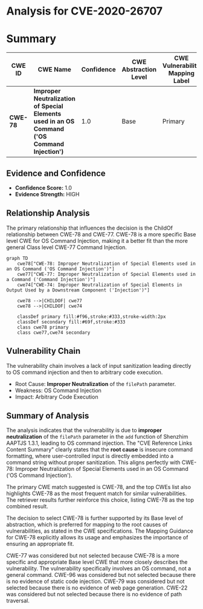 # Analysis for CVE-2020-26707

# Summary
| CWE ID | CWE Name | Confidence | CWE Abstraction Level | CWE Vulnerability Mapping Label | CWE-Vulnerability Mapping Notes |
|---|---|---|---|---|---|
| **CWE-78** | **Improper Neutralization of Special Elements used in an OS Command ('OS Command Injection')** | 1.0 | Base | Primary | Allowed |

## Evidence and Confidence

*   **Confidence Score:** 1.0
*   **Evidence Strength:** HIGH

## Relationship Analysis
The primary relationship that influences the decision is the ChildOf relationship between CWE-78 and CWE-77. CWE-78 is a more specific Base level CWE for OS Command Injection, making it a better fit than the more general Class level CWE-77 Command Injection.

```mermaid
graph TD
    cwe78["CWE-78: Improper Neutralization of Special Elements used in an OS Command ('OS Command Injection')"]
    cwe77["CWE-77: Improper Neutralization of Special Elements used in a Command ('Command Injection')"]
    cwe74["CWE-74: Improper Neutralization of Special Elements in Output Used by a Downstream Component ('Injection')"]

    cwe78 -->|CHILDOF| cwe77
    cwe78 -->|CHILDOF| cwe74

    classDef primary fill:#f96,stroke:#333,stroke-width:2px
    classDef secondary fill:#69f,stroke:#333
    class cwe78 primary
    class cwe77,cwe74 secondary
```

## Vulnerability Chain
The vulnerability chain involves a lack of input sanitization leading directly to OS command injection and then to arbitrary code execution.
  - Root Cause: **Improper Neutralization** of the `filePath` parameter.
  - Weakness: OS Command Injection
  - Impact: Arbitrary Code Execution

## Summary of Analysis
The analysis indicates that the vulnerability is due to **improper neutralization** of the `filePath` parameter in the `add` function of Shenzhim AAPTJS 1.3.1, leading to OS command injection. The "CVE Reference Links Content Summary" clearly states that the **root cause** is insecure command formatting, where user-controlled input is directly embedded into a command string without proper sanitization. This aligns perfectly with CWE-78: Improper Neutralization of Special Elements used in an OS Command ('OS Command Injection').

The primary CWE match suggested is CWE-78, and the top CWEs list also highlights CWE-78 as the most frequent match for similar vulnerabilities. The retriever results further reinforce this choice, listing CWE-78 as the top combined result.

The decision to select CWE-78 is further supported by its Base level of abstraction, which is preferred for mapping to the root causes of vulnerabilities, as stated in the CWE specifications. The Mapping Guidance for CWE-78 explicitly allows its usage and emphasizes the importance of ensuring an appropriate fit.

CWE-77 was considered but not selected because CWE-78 is a more specific and appropriate Base level CWE that more closely describes the vulnerability. The vulnerability specifically involves an OS command, not a general command.
CWE-96 was considered but not selected because there is no evidence of static code injection.
CWE-79 was considered but not selected because there is no evidence of web page generation.
CWE-22 was considered but not selected because there is no evidence of path traversal.
